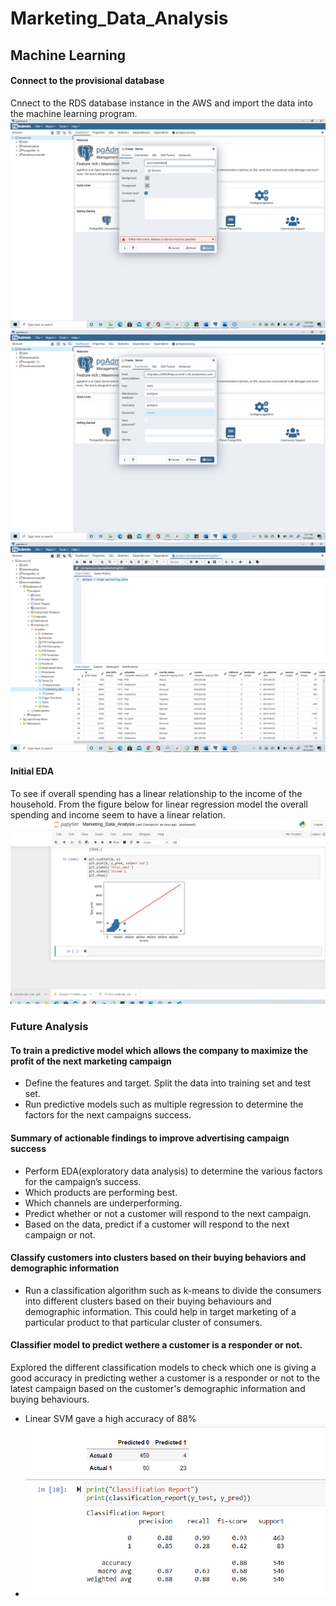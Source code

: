 # Marketing_Data_Analysis
## Machine Learning
#### Connect to the provisional database
Cnnect to the RDS database instance in the AWS and import the data into the machine learning program.
![image](https://github.com/bhaskarborah/Marketing_Data_Analysis/blob/vijaya/Resources/createserver.png)
![image](https://github.com/bhaskarborah/Marketing_Data_Analysis/blob/vijaya/Resources/create_connectiontoaws.png)
![image](https://github.com/bhaskarborah/Marketing_Data_Analysis/blob/vijaya/Resources/acessdata.png)

#### Initial EDA
To see if overall spending has a linear relationship to the income of the household. From the figure below for linear regression model the overall spending and income seem to have a linear relation.
![image](https://github.com/bhaskarborah/Marketing_Data_Analysis/blob/vijaya/Resources/LinearRegression.png)

### Future Analysis

#### To train a predictive model which allows the company to maximize the profit of the next marketing campaign
- Define the features and target. Split the data into training set and test set. 
- Run predictive models such as multiple regression to determine the factors for the next campaigns success.
#### Summary of actionable findings to improve advertising campaign success
- Perform EDA(exploratory data analysis) to determine the various factors for the campaign’s success.
- Which products are performing best.
- Which channels are underperforming.
- Predict whether or not a customer will respond to the next campaign.
- Based on the data,  predict if a customer will respond to the next campaign or not.
#### Classify customers into clusters based on their buying behaviors and demographic information
- Run a classification algorithm such as k-means to divide the consumers into different clusters based on their buying behaviours and demographic information. This could help in target marketing of a particular product to that particular cluster of consumers.
#### Classifier model to predict wethere a customer is a responder or not.
Explored the different classification models to check which one is giving a good accuracy in predicting wether a customer is a responder or not to the latest campaign based on the customer's demographic information and buying behaviours. 
- Linear SVM gave a high accuracy of 88% 
- ![image](https://github.com/bhaskarborah/Marketing_Data_Analysis/blob/vijaya-sg2/Resources/classifier_accuracy.png)
